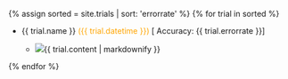{% assign sorted = site.trials | sort: 'errorrate' %}
{% for trial in sorted %}
  <ul>
    <li>{{ trial.name }} <span style="color:orange;">({{ trial.datetime }})</span> [ Accuracy: {{ trial.errorrate }}]</li>
    <ul>
      <li><img src="models/{{ trial.img }}">{{ trial.content | markdownify }}</li>
    </ul>
  </ul>
{% endfor %}
